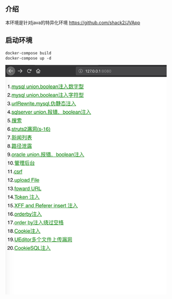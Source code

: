 ## 介绍
本环境是针对java的特异化环境 https://github.com/shack2/JVApp 


## 启动环境

```
docker-compose build
docker-compose up -d
```



![](README/F8C31CD5-286F-4856-881D-A018A6CF2D58.png)